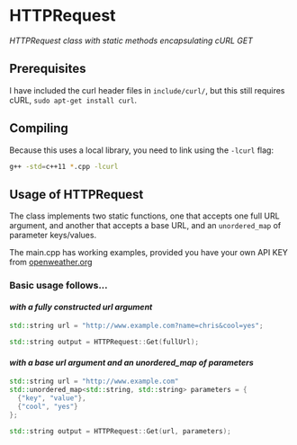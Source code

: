 # HTTPRequest
_HTTPRequest class with static methods encapsulating cURL GET_

## Prerequisites
I have included the curl header files in `include/curl/`, but this still requires cURL, `sudo apt-get install curl`.

## Compiling
Because this uses a local library, you need to link using the `-lcurl` flag:
```bash
g++ -std=c++11 *.cpp -lcurl
```
## Usage of HTTPRequest
The class implements two static functions, one that accepts one full URL argument, and another that accepts a base URL, and an `unordered_map` of parameter keys/values.

The main.cpp has working examples, provided you have your own API KEY from [openweather.org](https://home.openweathermap.org/users/sign_up)

### Basic usage follows...
#### _with a fully constructed url argument_
```cpp
std::string url = "http://www.example.com?name=chris&cool=yes";

std::string output = HTTPRequest::Get(fullUrl);
```
#### _with a base url argument and an unordered_map of parameters_
```cpp
std::string url = "http://www.example.com"
std::unordered_map<std::string, std::string> parameters = {
  {"key", "value"},
  {"cool", "yes"}
};

std::string output = HTTPRequest::Get(url, parameters);
